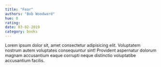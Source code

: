 ```yaml
---
title: "Fear"
authors: "Bob Woodward"
hue: 0
rating: 
date: 03-02-2019
category: books
---
```


Lorem ipsum dolor sit, amet consectetur adipisicing elit. Voluptatem nostrum autem voluptates consequuntur sint! Provident aspernatur dolorum magnam accusantium eaque corrupti neque distinctio voluptatibe accusantium facilis.